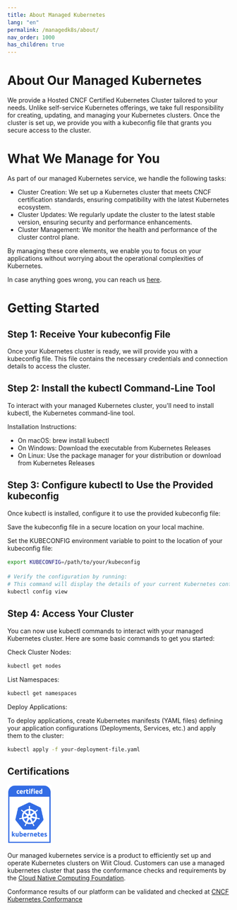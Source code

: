 ```yaml
---
title: About Managed Kubernetes
lang: "en"
permalink: /managedk8s/about/
nav_order: 1000
has_children: true
---
```

# About Our Managed Kubernetes
We provide a Hosted CNCF Certified Kubernetes Cluster tailored to your needs. Unlike self-service Kubernetes offerings, we take full responsibility for creating, updating, and managing your Kubernetes clusters. Once the cluster is set up, we provide you with a kubeconfig file that grants you secure access to the cluster.

# What We Manage for You
As part of our managed Kubernetes service, we handle the following tasks:

- Cluster Creation: We set up a Kubernetes cluster that meets CNCF certification standards, ensuring compatibility with the latest Kubernetes ecosystem.
- Cluster Updates: We regularly update the cluster to the latest stable version, ensuring security and performance enhancements.
- Cluster Management: We monitor the health and performance of the cluster control plane.

By managing these core elements, we enable you to focus on your applications without worrying about the operational complexities of Kubernetes.

In case anything goes wrong, you can reach us [here](/managedk8s/about/support/).
# Getting Started
## Step 1: Receive Your kubeconfig File
Once your Kubernetes cluster is ready, we will provide you with a kubeconfig file. This file contains the necessary credentials and connection details to access the cluster.

## Step 2: Install the kubectl Command-Line Tool
To interact with your managed Kubernetes cluster, you'll need to install kubectl, the Kubernetes command-line tool.

Installation Instructions:
- On macOS: brew install kubectl
- On Windows: Download the executable from Kubernetes Releases
- On Linux: Use the package manager for your distribution or download from Kubernetes Releases

## Step 3: Configure kubectl to Use the Provided kubeconfig
Once kubectl is installed, configure it to use the provided kubeconfig file:

Save the kubeconfig file in a secure location on your local machine.

Set the KUBECONFIG environment variable to point to the location of your kubeconfig file:
```bash 
export KUBECONFIG=/path/to/your/kubeconfig

# Verify the configuration by running:
# This command will display the details of your current Kubernetes configuration.
kubectl config view 
```

## Step 4: Access Your Cluster
You can now use kubectl commands to interact with your managed Kubernetes cluster. Here are some basic commands to get you started:

Check Cluster Nodes:

```bash 
kubectl get nodes
```
List Namespaces:

```bash 
kubectl get namespaces
```
Deploy Applications:

To deploy applications, create Kubernetes manifests (YAML files) defining your application configurations (Deployments, Services, etc.) and apply them to the cluster:


```bash 
kubectl apply -f your-deployment-file.yaml
```

## Certifications

<img src="certified-kubernetes.png" alt="Certified Kubernetes Logo" width="100"/>

Our managed kubernetes service is a product to efficiently set up and operate Kubernetes clusters on Wiit Cloud.
Customers can use a managed kubernetes cluster that pass the conformance checks and requirements by the
[Cloud Native Computing Foundation](https://cncf.io/ck).

Conformance results of our platform can be validated and checked at
[CNCF Kubernetes Conformance](https://github.com/cncf/k8s-conformance)